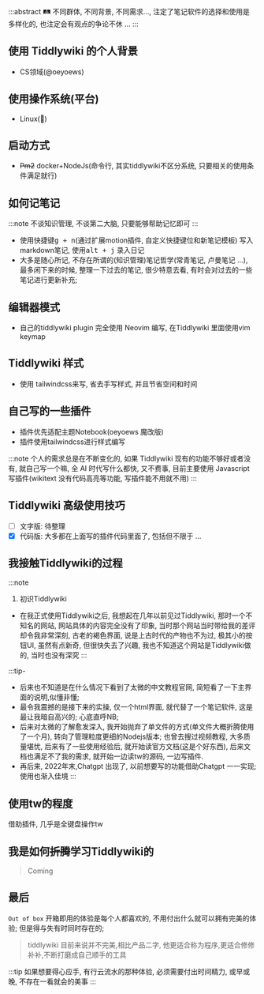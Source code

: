 :::abstract
🛤️ 不同群体, 不同背景, 不同需求..., 注定了笔记软件的选择和使用是多样化的, 也注定会有观点的争论不休 ...
:::


## 使用 Tiddlywiki 的个人背景

* CS领域(@oeyoews)

## 使用操作系统(平台)

* Linux(:penguin:)

## 启动方式

* ~~Pm2~~ docker+NodeJs(命令行, 其实tiddlywiki不区分系统, 只要相关的使用条件满足就行)

## 如何记笔记

:::note
不谈知识管理, 不谈第二大脑, 只要能够帮助记忆即可
:::

* 使用快捷键<kbd>g + n</kbd>(通过扩展motion插件, 自定义快捷键位和新笔记模板) 写入markdown笔记, 使用<kbd>alt + j</kbd> 录入日记
* 大多是随心所记, 不存在所谓的(知识管理)笔记哲学(常青笔记, 卢曼笔记 ...), 最多闲下来的时候, 整理一下过去的笔记, 很少特意去看, 有时会对过去的一些笔记进行更新补充;

## 编辑器模式

* 自己的tiddlywiki plugin 完全使用 Neovim 编写, 在Tiddlywiki 里面使用vim keymap

## Tiddlywiki 样式

* 使用 <iconify-icon icon="simple-icons:tailwindcss" /> tailwindcss来写, 省去手写样式, 并且节省空间和时间

## 自己写的一些插件

* 插件优先适配主题Notebook(oeyoews 魔改版)
* 插件使用tailwindcss进行样式编写

:::note
个人的需求总是在不断变化的, 如果 Tiddlywiki 现有的功能不够好或者没有, 就自己写一个嘛, 全 AI 时代写什么都快, 又不费事, 目前主要使用 Javascript 写插件(wikitext 没有代码高亮等功能, 写插件能不用就不用)
:::

## Tiddlywiki 高级使用技巧

- [ ] 文字版: 待整理
- [x] 代码版: 大多都在上面写的插件代码里面了, 包括但不限于 ...

<!-- <$inline-giscus /> -->

## 我接触Tiddlywiki的过程

:::note
1. 初识Tiddlywiki
* 在我正式使用Tiddlywiki之后, 我想起在几年以前见过Tiddlywiki, 那时一个不知名的网站, 网站具体的内容完全没有了印象, 当时那个网站当时带给我的差评却令我非常深刻, 古老的褐色界面, 说是上古时代的产物也不为过, 极其小的按钮UI, 虽然有点新奇, 但很快失去了兴趣, 我也不知道这个网站是Tiddlywiki做的, 当时也没有深究
:::

:::tip-
* 后来也不知道是在什么情况下看到了太微的中文教程官网, 简短看了一下主界面的说明,似懂非懂;
* 最令我震撼的是接下来的实操, 仅一个html界面, 就代替了一个笔记软件, 这是最让我暗自高兴的; 心底直呼NB; 
* 后来对太微的了解愈发深入, 我开始抛弃了单文件的方式(单文件大概折腾使用了一个月), 转向了管理粒度更细的Nodejs版本; 也曾去搜过视频教程, 大多质量堪忧, 后来有了一些使用经验后, 就开始读官方文档(这是个好东西), 后来文档也满足不了我的需求, 就开始一边读tw的源码, 一边写插件.
* 再后来, 2022年末,Chatgpt 出现了, 以前想要写的功能借助Chatgpt 一一实现; 使用也渐入佳境
:::

## 使用tw的程度

借助插件, 几乎是全键盘操作tw

## 我是如何~~折腾~~学习Tiddlywiki的

> Coming

## 最后

`Out of box` 开箱即用的体验是每个人都喜欢的, 不用付出什么就可以拥有完美的体验; 但是得与失有时同时存在的; 

> tiddlywiki 目前来说并不完美,相比产品二字, 他更适合称为程序,更适合修修补补,不断打磨成自己顺手的工具

:::tip
如果想要得心应手, 有行云流水的那种体验, 必须需要付出时间精力, 或早或晚, 不存在一看就会的美事
:::